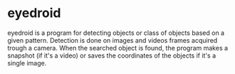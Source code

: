 # eyedroid
eyedroid is a program for detecting objects or class of objects based on a given pattern. Detection is done on  images and videos frames acquired trough a camera. When the searched object is found, the program makes a snapshot (if it's a video) or saves the coordinates of the objects if it's a single image.
